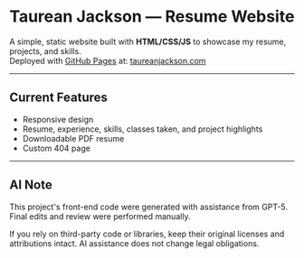 # Taurean Jackson — Resume Website

A simple, static website built with **HTML/CSS/JS** to showcase my resume, projects, and skills.  
Deployed with [GitHub Pages](https://pages.github.com/) at: [taureanjackson.com](https://taureanjackson.com)

---

## Current Features
- Responsive design
- Resume, experience, skills, classes taken, and project highlights
- Downloadable PDF resume
- Custom 404 page

---

## AI Note
This project's front-end code were generated with assistance from GPT-5. Final edits and review were performed manually.

If you rely on third-party code or libraries, keep their original licenses and attributions intact. AI assistance does not change legal obligations.
